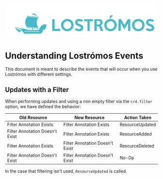 ![Lostrómos logo](images/logo.png)

# Understanding Lostrómos Events

This document is meant to describe the events that will occur when you use
 Lostrómos with different settings.

## Updates with a Filter

When performing updates and using a non empty filter via the `crd.filter`
 option, we have defined the behavior:

| Old Resource | New Resource | Action Taken |
| ------------ | ------------ | ------------ |
| Filter Annotation Exists | Filter Annotation Exists | ResourceUpdated |
| Filter Annotation Doesn't Exist | Filter Annotation Exists | ResourceAdded |
| Filter Annotation Exists | Filter Annotation Doesn't Exist | ResourceDeleted |
| Filter Annotation Doesn't Exist | Filter Annotation Doesn't Exist | No-Op |

In the case that filtering isn't used, `ResourceUpdated` is called.